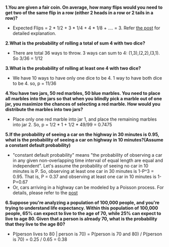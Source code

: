 **1.You are given a fair coin. On average, how many flips would you need to get two of the same flip in a row (either 2 heads in a row or 2 tails in a row)?**
* Expected Flips = 2 * 1/2 + 3 * 1/4 + 4 * 1/8 + .... = 3. Refer [the post](https://math.stackexchange.com/questions/112726/tossing-a-fair-coin-until-two-consecutive-tosses-are-the-same) for detailed explanation.

**2.What is the probability of rolling a total of sum 4 with two dice?**
* There are total 36 ways to throw. 3 ways can sum to 4: (1,3),(2,2),(3,1). So 3/36 = 1/12

**3.What is the probability of rolling at least one 4 with two dice?**
* We have 10 ways to have only one dice to be 4. 1 way to have both dice to be 4. so, p = 11/36

**4.You have two jars, 50 red marbles, 50 blue marbles. You need to place all marbles into the jars so that when you blindly pick a marble out of one jar, you maximize the chances of selecting a red marble. How would you distribute the marbles into two jars?**
* Place only one red marble into jar 1, and place the remaining marbles into jar 2. So, p = 1/2 * 1 + 1/2 * 49/99 = 0.7475

**5.If the probability of seeing a car on the highway in 30 minutes is 0.95, what is the probability of seeing a car on highway in 10 minutes?(Assume a constant default probability)**
* "constant default probability" means "the probability of observing a car in any given non-overlapping time interval of equal length are equal and independent". Let's assume the probability of seeing no car in 10 minutes is P. So, observing at least one car in 30 minutes is 1-P^3 = 0.95. That is, P = 0.37 and observing at least one car in 10 minutes is 1-P=0.67
* Or, cars arriving in a highway can be modeled by a Poisson process. For details, please refer to the [post](https://www.quora.com/If-the-probability-of-observing-a-car-in-30-minutes-on-a-highway-is-0-95-what-is-the-probability-of-observing-a-car-in-10-minutes-assuming-constant-default-probability)

**6.Suppose you're analyzing a population of 100,000 people, and you're trying to understand life expectancy. Within this population of 100,000 people, 65% can expect to live to the age of 70, while 25% can expect to live to age 80. Given that a person is already 70, what is the probability that they live to the age 80?**
* P(person lives to 80 | person is 70) = P(person is 70 and 80) / P(person is 70) = 0.25 / 0.65 = 0.38
